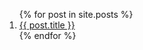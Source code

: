 <ol reversed>
  {% for post in site.posts %}
    <li>
      <a href="{{ post.url }}">{{ post.title }}</a>
    </li>
  {% endfor %}
</ol>
